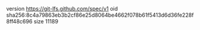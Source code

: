 version https://git-lfs.github.com/spec/v1
oid sha256:8c4a79863eb3b2cf86e25d8064be4662f078b61f5413d6d36fe228f8ff48c696
size 11189
